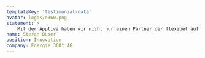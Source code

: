 ```yaml
---
templateKey: 'testimonial-data'
avatar: logos/e360.png
statement: >
    Mit der Apptiva haben wir nicht nur einen Partner der flexibel auf unsere Anforderungen eingeht, sondern auch top Beratung in allen Belangen des Webs.
name: Stefan Buser
position: Innovation
company: Energie 360° AG
---
```

